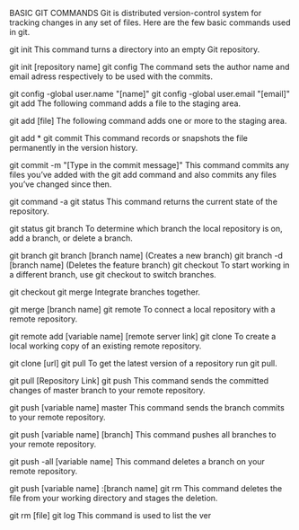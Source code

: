 BASIC GIT COMMANDS
Git is distributed version-control system for tracking changes in any set of files. Here are the few basic commands used in git.

git init
This command turns a directory into an empty Git repository.

git init [repository name]
git config
The command sets the author name and email adress respectively to be used with the commits.

git config -global user.name "[name]"
git config -global user.email "[email]"
git add
The following command adds a file to the staging area.

git add [file]
The following command adds one or more to the staging area.

git add *
git commit
This command records or snapshots the file permanently in the version history.

git commit -m "[Type in the commit message]"
This command commits any files you’ve added with the git add command and also commits any files you’ve changed since then.

git command -a
git status
This command returns the current state of the repository.

git status
git branch
To determine which branch the local repository is on, add a branch, or delete a branch.

git branch
git branch [branch name] (Creates a new branch)
git branch -d [branch name] (Deletes the feature branch)
git checkout
To start working in a different branch, use git checkout to switch branches.

git checkout
git merge
Integrate branches together.

git merge [branch name]
git remote
To connect a local repository with a remote repository.

git remote add [variable name] [remote server link]
git clone
To create a local working copy of an existing remote repository.

git clone [url]
git pull
To get the latest version of a repository run git pull.

git pull [Repository Link]
git push
This command sends the committed changes of master branch to your remote repository.

git push [variable name] master
This command sends the branch commits to your remote repository.

git push [variable name] [branch]
This command pushes all branches to your remote repository.

git push -all [variable name]
This command deletes a branch on your remote repository.

git push [variable name] :[branch name]
git rm
This command deletes the file from your working directory and stages the deletion.

git rm [file]
git log
This command is used to list the ver